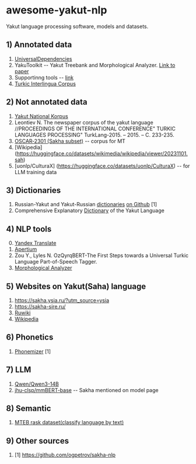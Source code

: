 # awesome-yakut-nlp
Yakut language processing software, models and datasets.

##  1) Annotated data

1. [UniversalDependencies](https://universaldependencies.org/treebanks/sah_yktdt/index.html)
2. YakuToolkit -- Yakut Treebank and Morphological Analyzer. [Link to paper](https://aclanthology.org/2022.sigul-1.24/)
3. Supportinng tools -- [link](https://github.com/unimorph/sah)
4. [Turkic Interlingua Corpus](https://github.com/turkic-interlingua/til-mt)

## 2) Not annotated data

1. [Yakut National Korpus](https://sakha-corpus.ysn.ru/index.php?k=6)
2. Leontiev N. The newspaper corpus of the yakut language //PROCEEDINGS OF THE INTERNATIONAL CONFERENCE" TURKIC LANGUAGES PROCESSING" TurkLang-2015. – 2015. – С. 233-235.
3. [OSCAR‑2301 (Sakha subset)](https://huggingface.co/datasets/oscar-corpus/OSCAR-2301) -- corpus for MT
4. [Wikipedia] (https://huggingface.co/datasets/wikimedia/wikipedia/viewer/20231101.sah)
5. [uonlp/CulturaX] (https://huggingface.co/datasets/uonlp/CulturaX) -- for LLM training data


## 3) Dictionaries

1. Russian-Yakut and Yakut-Russian [dictionaries](https://sakhatyla.ru/) [on Github](https://github.com/ogpetrov/sakha-nlp/blob/main/data/btsja_parsed_v01.csv) [1]
2. Comprehensive Explanatory [Dictionary](https://igi.ysn.ru/btsja/index.php?lang=ru) of the Yakut Language


## 4) NLP tools

0. [Yandex Translate](https://translate.yandex.ru/?source_lang=sah&target_lang=ru)
1. [Apertium](https://github.com/apertium/apertium-sah)
2. Zou Y., Lyles N. OzQyrqBERT-The First Steps towards a Universal Turkic Language Part-of-Speech Tagger.
3. [Morphological Analyzer](https://github.com/nicolascortegoso/yakutmorph)

## 5) Websites on Yakut(Saha) language 

1. https://sakha.ysia.ru/?utm_source=ysia
2. https://sakha-sire.ru/
3. [Ruwiki](https://sah.ruwiki.ru/wiki/%D0%A1%D2%AF%D1%80%D2%AF%D0%BD_%D1%81%D0%B8%D1%80%D1%8D%D0%B9)
4. [Wikipedia](https://sah.wikipedia.org/wiki/%D0%A1%D2%AF%D1%80%D2%AF%D0%BD_%D1%81%D0%B8%D1%80%D1%8D%D0%B9)

## 6) Phonetics

1. [Phonemizer](https://github.com/ogpetrov/sakha-nlp/blob/main/code/phonetics/sakha_phonemizer.py) [1]

## 7) LLM

1. [Qwen/Qwen3-14B](https://huggingface.co/lab-ii/Aina-14B-Instruct-01-10-2025)
2. [jhu-clsp/mmBERT-base](https://huggingface.co/jhu-clsp/mmBERT-base) -- Sakha mentioned on model page

## 8) Semantic

1. [MTEB rask dataset(classify language by text)](https://huggingface.co/datasets/mteb/CyrillicTurkicLangClassification)

## 9) Other sources

1. [1] https://github.com/ogpetrov/sakha-nlp